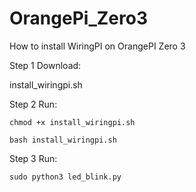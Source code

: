 # OrangePi_Zero3

How to install WiringPI on OrangePI Zero 3

Step 1 Download:

install_wiringpi.sh

Step 2 Run:
```
chmod +x install_wiringpi.sh
```
```
bash install_wiringpi.sh
```

Step 3 Run:

```
sudo python3 led_blink.py
```

